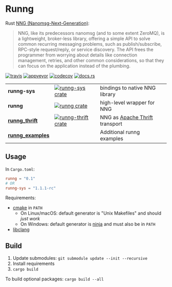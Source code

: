 # Runng

Rust [NNG (Nanomsg-Next-Generation)](https://github.com/nanomsg/nng):

> NNG, like its predecessors nanomsg (and to some extent ZeroMQ), is a lightweight, broker-less library, offering a simple API to solve common recurring messaging problems, such as publish/subscribe, RPC-style request/reply, or service discovery. The API frees the programmer from worrying about details like connection management, retries, and other common considerations, so that they can focus on the application instead of the plumbing.

[![travis](https://travis-ci.org/jeikabu/runng.svg?branch=master)](https://travis-ci.org/jeikabu/runng)
[![appveyor](https://ci.appveyor.com/api/projects/status/0w7puh3t2g8gt4gp/branch/master?svg=true)](https://ci.appveyor.com/project/jake-ruyi/runng/branch/master)
[![codecov](https://codecov.io/gh/jeikabu/runng/branch/master/graph/badge.svg)](https://codecov.io/gh/jeikabu/runng)
[![docs.rs](https://docs.rs/runng/badge.svg)](https://docs.rs/crate/runng/)


||||
|-|-|-
| __runng-sys__ | [![runng-sys crate](https://img.shields.io/crates/v/runng-sys.svg)](https://crates.io/crates/runng-sys) | bindings to native NNG library
| __runng__ | [![runng crate](https://img.shields.io/crates/v/runng.svg)](https://crates.io/crates/runng) | high-level wrapper for NNG
| [__runng_thrift__](https://github.com/jeikabu/runng_thrift) | [![runng-thrift crate](https://img.shields.io/crates/v/runng-thrift.svg)](https://crates.io/crates/runng-thrift) | NNG as [Apache Thrift](https://github.com/apache/thrift) transport
| [__runng_examples__](https://github.com/jeikabu/runng_examples) | | Additional runng examples

## Usage

In `Cargo.toml`:
```toml
runng = "0.1"
# OR
runng-sys = "1.1.1-rc"
```

Requirements:
- [cmake](https://cmake.org/) in `PATH`
    - On Linux/macOS: default generator is "Unix Makefiles" and should _just work_
    - On Windows: default generator is [ninja](https://ninja-build.org/) and must also be in `PATH`
- [libclang](https://rust-lang.github.io/rust-bindgen/requirements.html)

## Build

1. Update submodules: `git submodule update --init --recursive`
1. Install requirements
1. `cargo build`

To build optional packages: `cargo build --all`